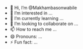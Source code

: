 - 👋 Hi, I’m @Makhambasonwabile
- 👀 I’m interested in ...
- 🌱 I’m currently learning ...
- 💞️ I’m looking to collaborate on ...
- 📫 How to reach me ...
- 😄 Pronouns: ...
- ⚡ Fun fact: ...

<!---
Makhambasonwabile/Makhambasonwabile is a ✨ special ✨ repository because its `README.md` (this file) appears on your GitHub profile.
You can click the Preview link to take a look at your changes.
--->
